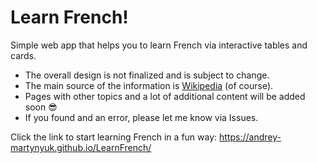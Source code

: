 # Learn French!

Simple web app that helps you to learn French via interactive tables and cards.

* The overall design is not finalized and is subject to change.
* The main source of the information is [Wikipedia](https://en.wikipedia.org/wiki/French_orthography) (of course).
* Pages with other topics and a lot of additional content will be added soon 😎
* If you found and an error, please let me know via Issues.

Click the link to start learning French in a fun way: https://andrey-martynyuk.github.io/LearnFrench/
